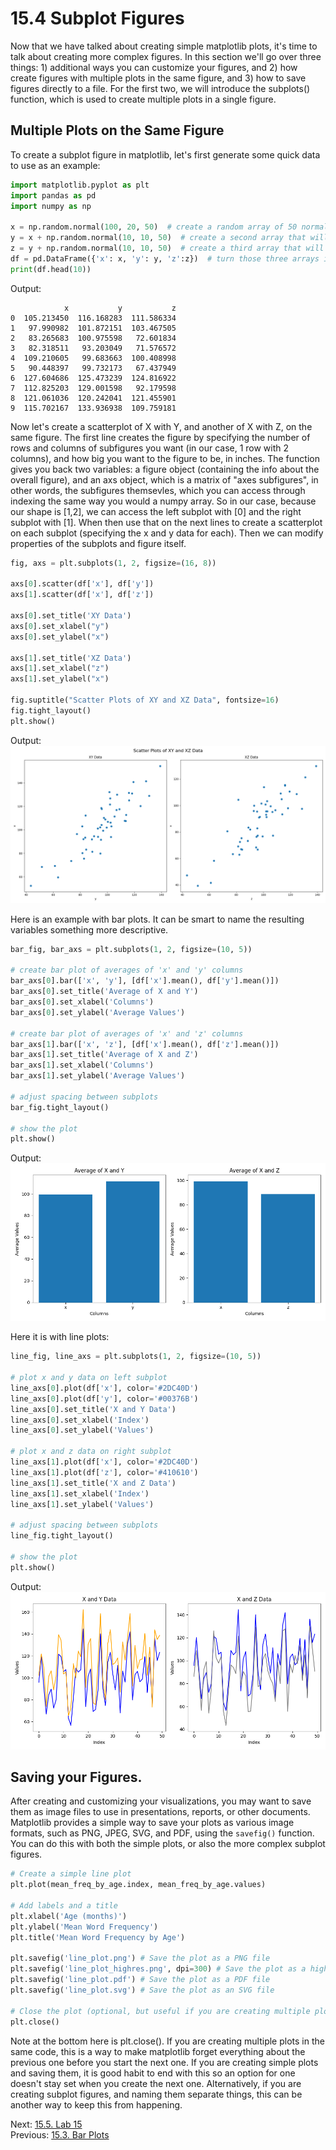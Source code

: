 # 15.4 Subplot Figures

Now that we have talked about creating simple matplotlib plots, it's time to talk about creating more 
complex figures. In this section we'll go over three things: 1) additional ways you 
can customize your figures, and 2) how create figures with multiple plots in the same figure, and 3) how 
to save figures directly to a file. For the first two, we will introduce the  subplots() function, which is used to 
create multiple plots in a single figure.

## Multiple Plots on the Same Figure
To create a subplot figure in matplotlib, let's first generate some quick data to use as an example:
```python
import matplotlib.pyplot as plt
import pandas as pd
import numpy as np

x = np.random.normal(100, 20, 50)  # create a random array of 50 normally distributed numbers
y = x + np.random.normal(10, 10, 50)  # create a second array that will be correlated with the first one
z = y + np.random.normal(10, 10, 50)  # create a third array that will be correlated with the second one
df = pd.DataFrame({'x': x, 'y': y, 'z':z})  # turn those three arrays into a pandas dataframe
print(df.head(10))
```
Output:
```text
            x           y           z
0  105.213450  116.168283  111.586334
1   97.990982  101.872151  103.467505
2   83.265683  100.975598   72.601834
3   82.318511   93.203049   71.576572
4  109.210605   99.683663  100.408998
5   90.448397   99.732173   67.437949
6  127.604686  125.473239  124.816922
7  112.825203  129.001598   92.179598
8  121.061036  120.242041  121.455901
9  115.702167  133.936938  109.759181
```
Now let's create a scatterplot of X with Y, and another of X with Z, on the same figure. The first line 
creates the figure by specifying the number of rows and columns of subfigures you want (in our case, 1 row with 2 
columns), and how big you want to the figure to be, in inches. The function gives you back two variables: a figure 
object (containing the info about the overall figure), and an axs object, which is a matrix of "axes subfigures",
in other words, the subfigures themsevles, which you can access through indexing the same way you would a numpy 
array. So in our case, because our shape is [1,2], we can access the left subplot with [0] and the right subplot with 
[1]. When then use that on the next lines to create a scatterplot on each subplot (specifying the x and y data for 
each). Then we can modify properties of the subplots and figure itself.
```python
fig, axs = plt.subplots(1, 2, figsize=(16, 8))

axs[0].scatter(df['x'], df['y'])
axs[1].scatter(df['x'], df['z'])

axs[0].set_title('XY Data')
axs[0].set_xlabel("y")
axs[0].set_ylabel("x")

axs[1].set_title('XZ Data')
axs[1].set_xlabel("z")
axs[1].set_ylabel("x")

fig.suptitle("Scatter Plots of XY and XZ Data", fontsize=16)
fig.tight_layout()
plt.show()
```
Output:\
![Two Scatterplots](../images/two_scatters.png)

Here is an example with bar plots. It can be smart to name the resulting variables something more descriptive.
```python
bar_fig, bar_axs = plt.subplots(1, 2, figsize=(10, 5))

# create bar plot of averages of 'x' and 'y' columns
bar_axs[0].bar(['x', 'y'], [df['x'].mean(), df['y'].mean()])
bar_axs[0].set_title('Average of X and Y')
bar_axs[0].set_xlabel('Columns')
bar_axs[0].set_ylabel('Average Values')

# create bar plot of averages of 'x' and 'z' columns
bar_axs[1].bar(['x', 'z'], [df['x'].mean(), df['z'].mean()])
bar_axs[1].set_title('Average of X and Z')
bar_axs[1].set_xlabel('Columns')
bar_axs[1].set_ylabel('Average Values')

# adjust spacing between subplots
bar_fig.tight_layout()

# show the plot
plt.show()
```
Output:\
![Two Bar Plots](../images/two_bars.png)

Here it is with line plots:
```python
line_fig, line_axs = plt.subplots(1, 2, figsize=(10, 5))

# plot x and y data on left subplot
line_axs[0].plot(df['x'], color='#2DC40D')
line_axs[0].plot(df['y'], color='#00376B')
line_axs[0].set_title('X and Y Data')
line_axs[0].set_xlabel('Index')
line_axs[0].set_ylabel('Values')

# plot x and z data on right subplot
line_axs[1].plot(df['x'], color='#2DC40D')
line_axs[1].plot(df['z'], color='#410610')
line_axs[1].set_title('X and Z Data')
line_axs[1].set_xlabel('Index')
line_axs[1].set_ylabel('Values')

# adjust spacing between subplots
line_fig.tight_layout()

# show the plot
plt.show()
```
Output:\
![Two Lines](../images/two_line_subplots.png)

## Saving your Figures.

After creating and customizing your visualizations, you may want to save them as image files to use in presentations,
reports, or other documents. Matplotlib provides a simple way to save your plots as various image formats, such as 
PNG, JPEG, SVG, and PDF, using the `savefig()` function. You can do this with both the simple plots, or also the 
more complex subplot figures.
```python
# Create a simple line plot
plt.plot(mean_freq_by_age.index, mean_freq_by_age.values)

# Add labels and a title
plt.xlabel('Age (months)')
plt.ylabel('Mean Word Frequency')
plt.title('Mean Word Frequency by Age')

plt.savefig('line_plot.png') # Save the plot as a PNG file
plt.savefig('line_plot_highres.png', dpi=300) # Save the plot as a high-resolution PNG file
plt.savefig('line_plot.pdf') # Save the plot as a PDF file
plt.savefig('line_plot.svg') # Save the plot as an SVG file

# Close the plot (optional, but useful if you are creating multiple plots in a loop)
plt.close()
```
Note at the bottom here is plt.close(). If you are creating multiple plots in the same code, this is a way to 
make matplotlib forget everything about the previous one before you start the next one. If you are creating simple 
plots and saving them, it is good habit to end with this so an option for one doesn't stay set when you create the 
next one. Alternatively, if you are creating subplot figures, and naming them separate things, this can be another 
way to keep this from happening.

Next: [15.5. Lab 15](15.5.%20Lab%2015.md)<br>
Previous: [15.3. Bar Plots](15.3.%20Bar%20Plots.md)
